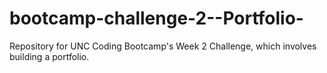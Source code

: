 # bootcamp-challenge-2--Portfolio-
Repository for UNC Coding Bootcamp's Week 2 Challenge, which involves building a portfolio.

